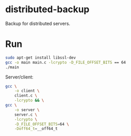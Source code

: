 # distributed-backup

Backup for distributed servers.

# Run
```bash
sudo apt-get install libssl-dev
gcc -o main main.c -lcrypto -D_FILE_OFFSET_BITS == 64
./main
```

Server/client:
```bash
gcc \
	-o client \
	client.c \
	-lcrypto && \
gcc \
	-o server \
	server.c \
	-lcrypto \
	-D_FILE_OFFSET_BITS=64 \
	-Doff64_t=__off64_t
```
